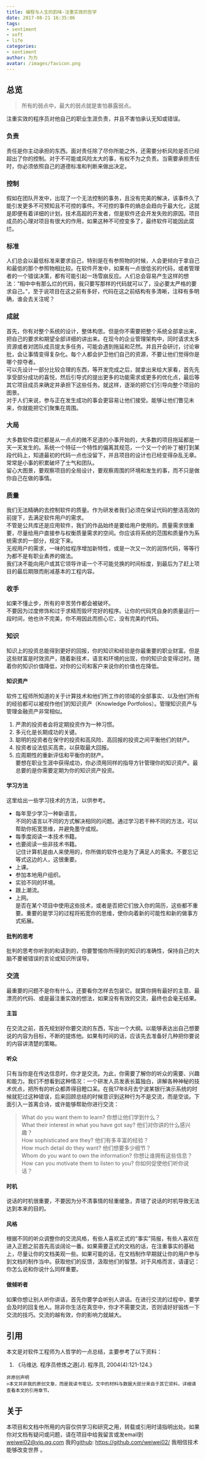 ```yaml
---
title: 编程与人生的韵味-注重实效的哲学
date: 2017-08-21 16:35:06
tags:
- sentiment
- soft
- life
categories:
- sentiment
author: 为为
avatar: /images/favicon.png
---
```

## 总览
> 所有的弱点中，最大的弱点就是害怕暴露弱点。

注重实效的程序员对他自己的职业生涯负责，并且不害怕承认无知或错误。

### 负责
  责任是你主动承担的东西。面对责任除了尽你所能之外，还需要分析风险是否已经超出了你的控制。对于不可能或风险太大的事，有权不为之负责。当需要承担责任时，你必须依照自己的道德标准和判断来做出决定。

### 控制
  假如在团队开发中，出现了一个无法控制的事务，且没有完美的解决，该事件久了能引发更多不可预知且不可控的事件。不可控的事件的熵总会趋向于最大化，这就是即便有着详细的计划，技术高超的开发者，但是软件还会开发失败的原因。项目成员的心理对项目有很大的作用，如果这种不可控变多了，最终软件可能因此腐烂。

### 标准
  人们总会以最低标准来要求自己，特别是在有参照物的时候，人会更倾向于拿自己和最低的那个参照物相比较。在软件开发中，如果有一点很低劣的代码，或者管理者的一个错误决策，都有可能引起一场雪崩反应。人们总会容易产生这样的想法：“相中中有那么烂的代码，我只要写那样的代码就可以了，没必要太严格的要求自己。”，至于说项目在这之前有多好，代码在这之前结构有多清晰，注释有多明确，谁会去关注呢？

### 成就
  首先，你有对整个系统的设计，整体构思。但是你不需要把整个系统全部拿出来，把自己的要求和期望全部详细的讲出来。在现今的企业管理架构中，同时请求太多资源或者对团队成员提太多任务，可能会遇到拖延和茫然。并且开会研讨，讨论审批，会让事情变得复杂化。每个人都会护卫他们自己的资源，不要让他们觉得你是哪个掠夺者。  
  可以先设计一部分比较合理的东西，等开发完成之后，就拿出来给大家看，首先先享受部分成功的喜悦，然后引导式的提出更多的功能需求或更多的优化点，最后等其它项目成员来确定并承担下这些任务。就这样，逐渐的把它们引导向整个项目的图景。  
  对于人们来说，参与正在发生成功的事会更容易让他们接受。能够让他们瞥见未来，你就能把它们聚集在周围。

### 大局
  大多数软件腐烂都是从一点点的微不足道的小事开始的，大多数的项目拖延都是一天一天发生的。系统一个特征一个特性的偏离其规范，一个又一个的补丁被打到某段代码上，知道最初的代码一点也没留下，并且项目的设计也已经变得杂乱无章。常常是小事的积累破坏了士气和团队。  
  留心大图景，要观察项目的全局设计，要观察周围的环境和发生的事，而不只是做你自己在做的事情。

### 质量
  我们无法精确的去控制软件的质量。作为研发者我们必须在保证代码的整洁高效的前提下，去满足软件用户的需求。  
  不管是公共库还是应用软件，我们的作品始终是要给用户使用的。质量需求很重要，尽量给用户直接参与权衡质量需求的空间。你应该将系统的范围和质量作为系统需求的一部分，规定下来。  
  无视用户的需求，一味的给程序增加新特性，或是一次又一次的润饰代码，等等行为都不是有职业素养的做法。  
  我们决不能向用户或其它领导许诺一个不可能兑换的时间标度，到最后为了赶上项目的最后期限而削减基本的工程内容。

### 收手
  如果不懂止步，所有的辛苦劳作都会被破坏。  
  不要因为过度修饰和过于求精而毁坏完好的程序。让你的代码凭自身的质量运行一段时间，他也许不完美，你不用因此而担心它，没有完美的代码。

### 知识
  知识上的投资总能得到更好的回报，你的知识和经验是你最重要的职业财富。但是这些财富是时效资产，随着新技术，语言和环境的出现，你的知识会变得过时。随着你的知识价值降低，对你的公司和客户来说你的价值也在降低。

#### 知识资产
  软件工程师所知道的关于计算技术和他们所工作的领域的全部事实、以及他们所有的经验都可以被视作他们的知识资产（Knowledge Portfolios）。管理知识资产与管理金融资产非常相似。  
  1. 严肃的投资者会将定期投资作为一种习惯。
  2. 多元化是长期成功的关键。  
  3. 聪明的投资者在保守的投资和高风险、高回报的投资之间平衡他们的财产。  
  4. 投资者设法低买高卖，以获取最大回报。  
  5. 应周期性的重新评估和平衡你的财产。  
  要想在职业生涯中获得成功，你必须用同样的指导方针管理你的知识资产。最总要的是你需要定期为你的知识资产投资。

#### 学习方法
  这里给出一些学习技术的方法，以供参考。  
  * 每年至少学习一种新语言。  
  不同的语言以不同的方式解决相同的问题。通过学习若干种不同的方法，可以帮助你拓宽思维，并避免墨守成规。  
  * 每季度阅读一本技术书籍。  
  * 也要阅读一些非技术书籍。  
  记住计算机是由人来使用的，你所做的软件也是为了满足人的需求。不要忘记等式这边的人，这很重要。  
  * 上课。  
  * 参加本地用户组织。  
  * 实验不同的环境。  
  * 跟上潮流。  
  * 上网。  
  是否在某个项目中使用这些技术，或者是否把它们放入你的简历，这些都不重要。重要的是学习的过程将拓宽你的思维，使你向着新的可能性和新的做事方式拓展。

#### 批判的思考
  批判的思考你听到的和读到的，你要警惕你所得到的知识的准确性，保持自己的大脑不要被错误的言论或知识所误导。

### 交流
   最重要的问题不是你有什么，还要看你怎样去包装它。就算你拥有最好的主意、最漂亮的代码、或是最注重实效的想法，如果没有有效的交流，最终也会毫无结果。  

#### 主旨
  在交流之前，首先规划好你要交流的东西，写出一个大纲。以能够表达出自己想要说的内容为目标，不断的提炼他。如果有时间的话，应该先去准备好几种把你要说的内容讲清楚的策略。
#### 听众
  只有当你是在传达信息时，你才是交流。为此，你需要了解你的听众的需要、兴趣和能力。我们不想看到这种情况：一个研发人员发表长篇独白，讲解各种神秘的技术优点，把所有的听众都弄得目瞪口呆。在我17年8月去宁波某银行演示系统的时候就犯过这种错误，后来回顾总结的时候意识到这种行为不是交流，而是空谈。下面引入一首离合诗，或许能够帮助你进行交流：
  > What do you want them to learn? 你想让他们学到什么？  
    What their interest in what you have got say? 他们对你讲的什么感兴趣？  
    How sophisticated are they? 他们有多丰富的经验？  
    How much detail do they want? 他们想要多少细节？  
    Whom do you want to own the information? 你想让谁拥有这些信息？  
    How can you motivate them to listen to you? 你如何促使他们听你说话？

#### 时机
  说话的时机很重要，不要因为分不清事情的轻重缓急，弄错了说话的时机导致无法达到本来的目的。

#### 风格
  根据不同的听众调整你的交流风格，有些人喜欢正式的“事实”简报，有些人喜欢在进入正题之前首先高谈阔论一番。如果需要正式的文档的话，在注重事实的基础上，尽量让你的文档美观一些。如果可能的话，在文档制作早期就让你的用户参与到文档的制作当中。获取他们的反馈，汲取他们的智慧。对于风格而言，请谨记：你怎么说和你说什么同样重要。

#### 做倾听者
  如果你想让别人听你讲话，首先你要学会听别人讲话。在进行交流的过程中，要学会及时的回复他人。除非你生活在真空中，你才不需要交流，否则请好好锻炼一下交流的技巧。交流的越有效，你的影响力就越大。

## 引用

  本文是对软件工程师为人哲学的一点总结，主要参考了以下资料：
  1. 《马维达. 程序员修炼之道[J]. 程序员, 2004(4):121-124.》


    非原创声明
    >本文并非我的原创文章，而是我读书笔记。文中的材料与数据大部分来自于其它资料，详细请查看本文的引用章节。

## 关于

  本项目和文档中所用的内容仅供学习和研究之用，转载或引用时请指明出处。如果你对文档有疑问或问题，请在项目中给我留言或发email到
  weiwei02@vip.qq.com   我的[github](https://github.com/weiwei02/):
  https://github.com/weiwei02/   我相信技术能够改变世界 。

